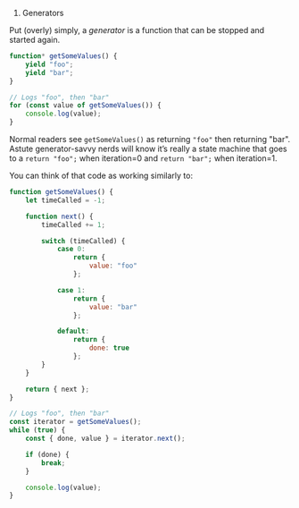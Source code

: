 1. Generators

Put (overly) simply, a _generator_ is a function that can be stopped and started again.

```javascript
function* getSomeValues() {
    yield "foo";
    yield "bar";
}

// Logs "foo", then "bar"
for (const value of getSomeValues()) {
    console.log(value);
}
```

Normal readers see `getSomeValues()` as returning `"foo"` then returning "bar".
Astute generator-savvy nerds will know it’s really a state machine that goes to a `return "foo";` when iteration=0 and `return "bar";` when iteration=1.

You can think of that code as working similarly to:

```javascript
function getSomeValues() {
    let timeCalled = -1;

    function next() {
        timeCalled += 1;

        switch (timeCalled) {
            case 0:
                return {
                    value: "foo"
                };

            case 1:
                return {
                    value: "bar"
                };

            default:
                return {
                    done: true
                };
        }
    }

    return { next };
}

// Logs "foo", then "bar"
const iterator = getSomeValues();
while (true) {
    const { done, value } = iterator.next();

    if (done) {
        break;
    }

    console.log(value);
}
```
